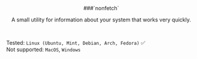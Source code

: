 <div align="center">
###`nonfetch`


A small utility for information about your system that works very quickly.
</div>
<br>

Tested: `Linux (Ubuntu, Mint, Debian, Arch, Fedora)` ✅
<br>
Not supported: `MacOS`, `Windows` 
